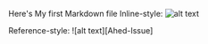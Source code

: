 Here's My first Markdown file
Inline-style: 
![alt text](https://github.com/HackYourFutureBelgium/class-6/issues/6#issue-494189286)

Reference-style: 
![alt text][Ahed-Issue]